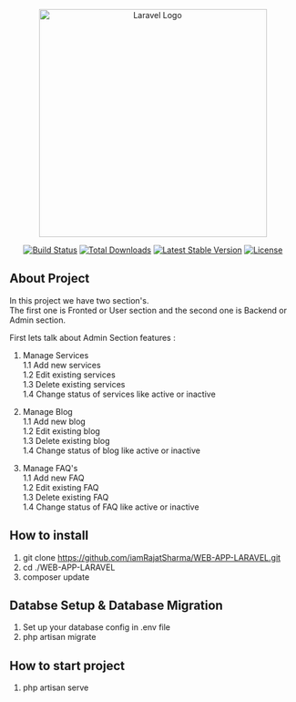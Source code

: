 <p align="center"><a href="https://laravel.com" target="_blank"><img src="https://raw.githubusercontent.com/laravel/art/master/logo-lockup/5%20SVG/2%20CMYK/1%20Full%20Color/laravel-logolockup-cmyk-red.svg" width="400" alt="Laravel Logo"></a></p>

<p align="center">
<a href="https://github.com/laravel/framework/actions"><img src="https://github.com/laravel/framework/workflows/tests/badge.svg" alt="Build Status"></a>
<a href="https://packagist.org/packages/laravel/framework"><img src="https://img.shields.io/packagist/dt/laravel/framework" alt="Total Downloads"></a>
<a href="https://packagist.org/packages/laravel/framework"><img src="https://img.shields.io/packagist/v/laravel/framework" alt="Latest Stable Version"></a>
<a href="https://packagist.org/packages/laravel/framework"><img src="https://img.shields.io/packagist/l/laravel/framework" alt="License"></a>
</p>

## About Project
In this project we have two section's.<br>
The first one is Fronted or User section and the second one is Backend or Admin section.<br>

First lets talk about Admin Section features : <br>
1. Manage Services<br>
    1.1 Add new services<br>
    1.2 Edit existing services<br>
    1.3 Delete existing services<br>
    1.4 Change status of services like active or inactive

2. Manage Blog<br>
    1.1 Add new blog<br>
    1.2 Edit existing blog<br>
    1.3 Delete existing blog<br>
    1.4 Change status of blog like active or inactive 

3. Manage FAQ's<br>
    1.1 Add new FAQ<br>
    1.2 Edit existing FAQ<br>
    1.3 Delete existing FAQ<br>
    1.4 Change status of FAQ like active or inactive 

## How to install

1. git clone https://github.com/iamRajatSharma/WEB-APP-LARAVEL.git<br>
2. cd ./WEB-APP-LARAVEL
3. composer update


## Databse Setup & Database Migration

1. Set up your database config in .env file
2. php artisan migrate


## How to start project

1. php artisan serve
